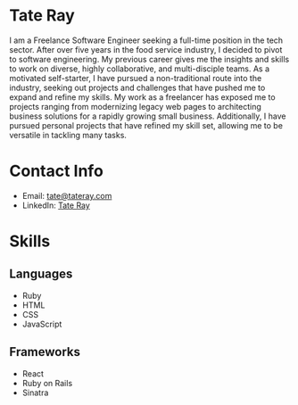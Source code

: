 # Tate Ray
I am a Freelance Software Engineer seeking a full-time position in the tech sector. After over five years in the food service industry, I decided to pivot to software engineering. My previous career gives me the insights and skills to work on diverse, highly collaborative, and multi-disciple teams. As a motivated self-starter, I have pursued a non-traditional route into the industry, seeking out projects and challenges that have pushed me to expand and refine my skills. My work as a freelancer has exposed me to projects ranging from modernizing legacy web pages to architecting business solutions for a rapidly growing small business.  Additionally, I have pursued personal projects that have refined my skill set, allowing me to be versatile in tackling many tasks.

# Contact Info

 - Email: tate@tateray.com
 - LinkedIn: [Tate Ray](https://www.linkedin.com/in/tateray/) 
 
 # Skills
 
 ## Languages
 - Ruby
 - HTML
 - CSS
 - JavaScript
 
 ## Frameworks
- React
- Ruby on Rails
- Sinatra
